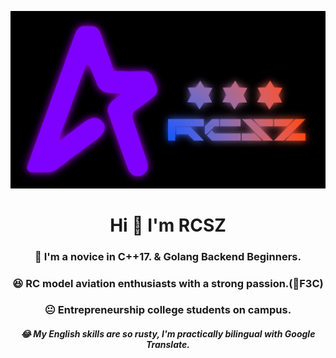 ![RCSZ](assets/RCSZ.PNG)
<h1 align="center">Hi 👋 I'm RCSZ</h1>
<h3 align="center">🐠 I'm a novice in C++17. & Golang Backend Beginners.</h3>
<h3 align="center">😆 RC model aviation enthusiasts with a strong passion.(🚁F3C)</h3>
<h3 align="center">😐 Entrepreneurship college students on campus.</h3>

<h5 align="center">😂 My English skills are so rusty, I'm practically bilingual with Google Translate.</h3>
